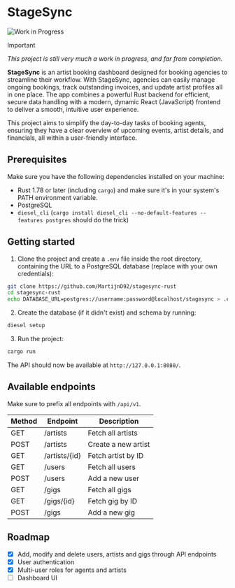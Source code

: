 # StageSync

![Work in Progress](https://img.shields.io/badge/status-WIP-yellow)

> [!IMPORTANT]
> *This project is still very much a work in progress, and far from completion.*

**StageSync** is an artist booking dashboard designed for booking agencies to streamline their workflow. With StageSync, agencies can easily manage ongoing bookings, track outstanding invoices, and update artist profiles all in one place. The app combines a powerful Rust backend for efficient, secure data handling with a modern, dynamic React (JavaScript) frontend to deliver a smooth, intuitive user experience.

This project aims to simplify the day-to-day tasks of booking agents, ensuring they have a clear overview of upcoming events, artist details, and financials, all within a user-friendly interface.

## Prerequisites
Make sure you have the following dependencies installed on your machine:
- Rust 1.78 or later (including `cargo`) and make sure it's in your system's PATH environment variable.
- PostgreSQL
- `diesel_cli` (`cargo install diesel_cli --no-default-features --features postgres` should do the trick)

## Getting started
1. Clone the project and create a `.env` file inside the root directory, containing the URL to a PostgreSQL database (replace with your own credentials):
```bash
git clone https://github.com/MartijnD92/stagesync-rust
cd stagesync-rust
echo DATABASE_URL=postgres://username:password@localhost/stagesync > .env
```
2. Create the database (if it didn't exist) and schema by running:
```bash
diesel setup
```
3. Run the project:
```bash
cargo run
```
The API should now be available at `http://127.0.0.1:8080/`.

## Available endpoints
Make sure to prefix all endpoints with `/api/v1`.

| Method | Endpoint            | Description                       |
|--------|---------------------|-----------------------------------|
| GET    | /artists         | Fetch all artists                |
| POST   | /artists         | Create a new artist              |
| GET    | /artists/{id}    | Fetch artist by ID               |
| GET    | /users               | Fetch all users                  |
| POST   | /users               | Add a new user                   |
| GET    | /gigs                | Fetch all gigs                   |
| GET    | /gigs/{id}           | Fetch gig by ID                  |
| POST   | /gigs                | Add a new gig						|

## Roadmap
- [x] Add, modify and delete users, artists and gigs through API endpoints
- [x] User authentication
- [x] Multi-user roles for agents and artists
- [ ] Dashboard UI
